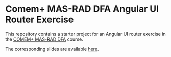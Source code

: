 # Comem+ MAS-RAD DFA Angular UI Router Exercise

This repository contains a starter project for an Angular UI router exercise in the [COMEM+ MAS-RAD DFA][dfa] course.

The corresponding slides are available [here][slides].



[dfa]: https://github.com/MediaComem/comem-masrad-dfa
[slides]: https://mediacomem.github.io/comem-webdev-docs/2017/subjects/angular-ui-router/?home=MediaComem%2Fcomem-masrad-dfa%23readme#1
